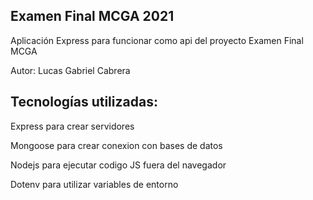 ## Examen Final MCGA 2021

Aplicación Express para funcionar como api del proyecto Examen Final MCGA

Autor: Lucas Gabriel Cabrera

## Tecnologías utilizadas:

Express para crear servidores

Mongoose para crear conexion con bases de datos

Nodejs para ejecutar codigo JS fuera del navegador

Dotenv para utilizar variables de entorno
